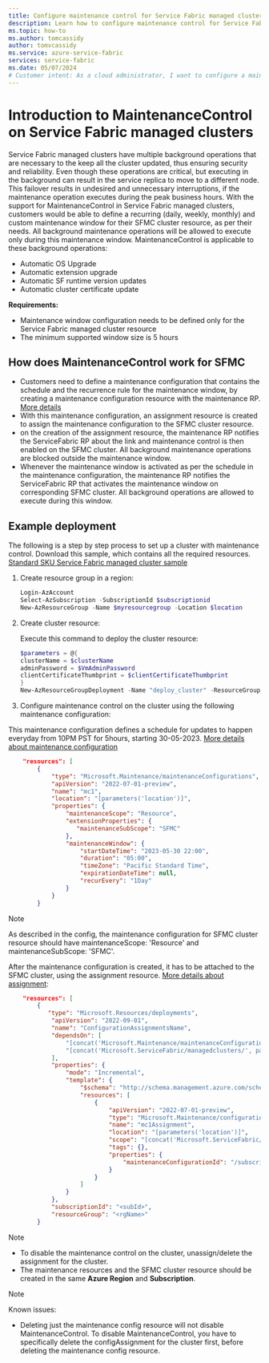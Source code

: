 ```yaml
---
title: Configure maintenance control for Service Fabric managed cluster
description: Learn how to configure maintenance control for Service Fabric managed cluster
ms.topic: how-to
ms.author: tomcassidy
author: tomvcassidy
ms.service: azure-service-fabric
services: service-fabric
ms.date: 05/07/2024
# Customer intent: As a cloud administrator, I want to configure a maintenance control window for my Service Fabric managed cluster, so that I can ensure background operations occur during off-peak hours to minimize service interruptions.
---
```


# Introduction to MaintenanceControl on Service Fabric managed clusters
Service Fabric managed clusters have multiple background operations that are necessary to the keep all the cluster updated, thus ensuring security and reliability. Even though these operations are critical, but executing in the background can result in the service replica to move to a different node. This failover results in 
undesired and unnecessary interruptions, if the maintenance operation executes during the peak business hours. With the support for MaintenanceControl in Service Fabric managed clusters, customers would be able to define a recurring (daily, weekly, monthly) and custom maintenance window for their SFMC cluster resource, 
as per their needs. All background maintenance operations will be allowed to execute only during this maintenance window. MaintenanceControl is applicable to these background operations:
* Automatic OS Upgrade
* Automatic extension upgrade
* Automatic SF runtime version updates
* Automatic cluster certificate update

**Requirements:**
* Maintenance window configuration needs to be defined only for the Service Fabric managed cluster resource
* The minimum supported window size is 5 hours

## How does MaintenanceControl work for SFMC
* Customers need to define a maintenance configuration that contains the schedule and the recurrence rule for the maintenance window, by creating a maintenance configuration resource with the maintenance RP. [More details](../virtual-machines/maintenance-and-updates.md)
* With this maintenance configuration, an assignment resource is created to assign the maintenance configuration to the SFMC cluster resource.
* on the creation of the assignment resource, the maintenance RP notifies the ServiceFabric RP about the link and maintenance control is then enabled on the SFMC cluster. All background maintenance operations are blocked outside the maintenance window.
* Whenever the maintenance window is activated as per the schedule in the maintenance configuration, the maintenance RP notifies the ServiceFabric RP that activates the maintenance window on corresponding SFMC cluster. All background operations are allowed to execute during this window.

## Example deployment
The following is a step by step process to set up a cluster with maintenance control.
Download this sample, which contains all the required resources. [Standard SKU Service Fabric managed cluster sample](https://github.com/Azure-Samples/service-fabric-cluster-templates/tree/master/SF-Managed-Standard-SKU-1-NT-MRP)

1) Create resource group in a region:

   ```powershell
   Login-AzAccount
   Select-AzSubscription -SubscriptionId $subscriptionid
   New-AzResourceGroup -Name $myresourcegroup -Location $location
   ```

2) Create cluster resource:

   Execute this command to deploy the cluster resource:

   ```powershell
   $parameters = @{
   clusterName = $clusterName
   adminPassword = $VmAdminPassword
   clientCertificateThumbprint = $clientCertificateThumbprint
   }
   New-AzResourceGroupDeployment -Name "deploy_cluster" -ResourceGroupName $resourceGroupName -TemplateFile .\azuredeploy.json -TemplateParameterObject $parameters -Verbose
   ```

3) Configure maintenance control on the cluster using the following maintenance configuration:

This maintenance configuration defines a schedule for updates to happen everyday from 10PM PST for 5hours, starting 30-05-2023. [More details about maintenance configuration](/azure/templates/microsoft.maintenance/maintenanceconfigurations)

```JSON
    "resources": [
        {
            "type": "Microsoft.Maintenance/maintenanceConfigurations",
            "apiVersion": "2022-07-01-preview",
            "name": "mc1",
            "location": "[parameters('location')]",
            "properties": {
                "maintenanceScope": "Resource",
                "extensionProperties": {
                   "maintenanceSubScope": "SFMC"
                },
                "maintenanceWindow": {
                    "startDateTime": "2023-05-30 22:00",
                    "duration": "05:00",
                    "timeZone": "Pacific Standard Time",
                    "expirationDateTime": null,
                    "recurEvery": "1Day"
                }
            }
        }
```

>[!NOTE]
> As described in the config, the maintenance configuration for SFMC cluster resource should have maintenanceScope: 'Resource' and maintenanceSubScope: 'SFMC'.

After the maintenance configuration is created, it has to be attached to the SFMC cluster, using the assignment resource. [More details about assignment](/azure/templates/microsoft.maintenance/configurationassignments):

```JSON
    "resources": [
        { 
           "type": "Microsoft.Resources/deployments",
            "apiVersion": "2022-09-01",
            "name": "ConfigurationAssignmentsName",
            "dependsOn": [
                "[concat('Microsoft.Maintenance/maintenanceConfigurations/', 'mc1')]",
                "[concat('Microsoft.ServiceFabric/managedclusters/', parameters('clusterName'))]"
            ],
            "properties": {
                "mode": "Incremental",
                "template": {
                    "$schema": "http://schema.management.azure.com/schemas/2019-04-01/deploymentTemplate.json#",
                    "resources": [
                        {
                            "apiVersion": "2022-07-01-preview",
                            "type": "Microsoft.Maintenance/configurationAssignments",
                            "name": "mc1Assignment",
                            "location": "[parameters('location')]",
                            "scope": "[concat('Microsoft.ServiceFabric/managedclusters/', parameters('clusterName'))]",
                            "tags": {},
                            "properties": {
                                "maintenanceConfigurationId": "/subscriptions/<subId>/resourcegroups/<rgName>/providers/microsoft.maintenance/maintenanceconfigurations/mc1"
                            }
                        }
                    ]
                }
            },
            "subscriptionId": "<subId>",
            "resourceGroup": "<rgName>"
        }
```

>[!NOTE]
>* To disable the maintenance control on the cluster, unassign/delete the assignment for the cluster.
>* The maintenance resources and the SFMC cluster resource should be created in the same **Azure Region** and **Subscription**.

>[!NOTE]
>Known issues:
>* Deleting just the maintenance config resource will not disable MaintenanceControl. To disable MaintenanceControl, you have to specifically delete the configAssignment for the cluster first, before deleting the maintenance config resource.
